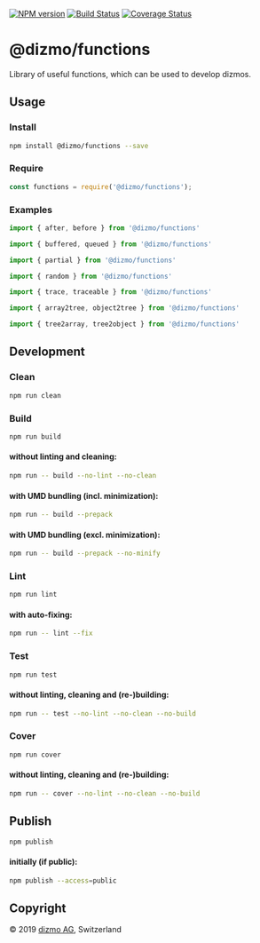 [![NPM version](https://badge.fury.io/js/%40dizmo%2Ffunctions.svg)](https://npmjs.org/package/@dizmo/functions)
[![Build Status](https://travis-ci.org/dizmo/functions.svg?branch=master)](https://travis-ci.org/dizmo/functions)
[![Coverage Status](https://coveralls.io/repos/github/dizmo/functions/badge.svg?branch=master)](https://coveralls.io/github/dizmo/functions?branch=master)

# @dizmo/functions

Library of useful functions, which can be used to develop dizmos.

## Usage

### Install

```sh
npm install @dizmo/functions --save
```

### Require

```javascript
const functions = require('@dizmo/functions');
```

### Examples

```typescript
import { after, before } from '@dizmo/functions'
```

```typescript
import { buffered, queued } from '@dizmo/functions'
```

```typescript
import { partial } from '@dizmo/functions'
```

```typescript
import { random } from '@dizmo/functions'
```

```typescript
import { trace, traceable } from '@dizmo/functions'
```

```typescript
import { array2tree, object2tree } from '@dizmo/functions'
```

```typescript
import { tree2array, tree2object } from '@dizmo/functions'
```

## Development

### Clean

```sh
npm run clean
```

### Build

```sh
npm run build
```

#### without linting and cleaning:

```sh
npm run -- build --no-lint --no-clean
```

#### with UMD bundling (incl. minimization):

```sh
npm run -- build --prepack
```

#### with UMD bundling (excl. minimization):

```sh
npm run -- build --prepack --no-minify
```

### Lint

```sh
npm run lint
```

#### with auto-fixing:

```sh
npm run -- lint --fix
```

### Test

```sh
npm run test
```

#### without linting, cleaning and (re-)building:

```sh
npm run -- test --no-lint --no-clean --no-build
```

### Cover

```sh
npm run cover
```

#### without linting, cleaning and (re-)building:

```sh
npm run -- cover --no-lint --no-clean --no-build
```

## Publish

```sh
npm publish
```

#### initially (if public):

```sh
npm publish --access=public
```

## Copyright

 © 2019 [dizmo AG](http://dizmo.com/), Switzerland
